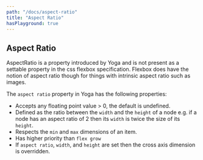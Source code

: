 ```yaml
---
path: "/docs/aspect-ratio"
title: "Aspect Ratio"
hasPlayground: true
---
```


## Aspect Ratio

AspectRatio is a property introduced by Yoga and is not present as a settable
property in the css flexbox specification. Flexbox does have the notion of
aspect ratio though for things with intrinsic aspect ratio such as images.

The `aspect ratio` property in Yoga has the following properties:

- Accepts any floating point value > 0, the default is undefined.
- Defined as the ratio between the `width` and the `height` of a node e.g. if a node has an aspect ratio of 2 then its `width` is twice the size of its `height`.
- Respects the `min` and `max` dimensions of an item.
- Has higher priority than `flex grow`
- If `aspect ratio`, `width`, and `height` are set then the cross axis dimension is overridden.

<controls prop="aspectRatio"></controls>
